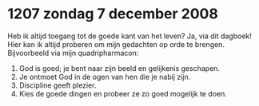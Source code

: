 # 1207 zondag 7 december 2008
Heb ik altijd toegang tot de goede kant van het leven? Ja, via dit dagboek! Hier kan ik altijd proberen om mijn gedachten op orde te brengen. Bijvoorbeeld via mijn quadripharmacon: 

1. God is goed; je bent naar zijn beeld en gelijkenis geschapen. 
2. Je ontmoet God in de ogen van hen die je nabij zijn. 
3. Discipline geeft plezier. 
4. Kies de goede dingen en probeer ze zo goed mogelijk te doen.